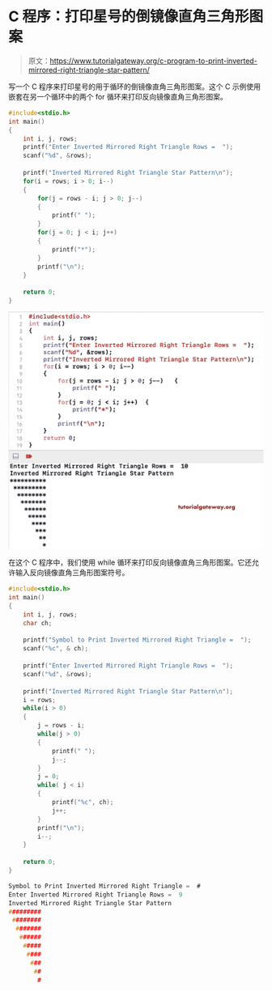 # C 程序：打印星号的倒镜像直角三角形图案

> 原文：<https://www.tutorialgateway.org/c-program-to-print-inverted-mirrored-right-triangle-star-pattern/>

写一个 C 程序来打印星号的用于循环的倒镜像直角三角形图案。这个 C 示例使用嵌套在另一个循环中的两个 for 循环来打印反向镜像直角三角形图案。

```c
#include<stdio.h>
int main()
{
 	int i, j, rows; 
 	printf("Enter Inverted Mirrored Right Triangle Rows =  ");
 	scanf("%d", &rows);

    printf("Inverted Mirrored Right Triangle Star Pattern\n");
	for(i = rows; i > 0; i--)
	{
		for(j = rows - i; j > 0; j--)
		{
			printf(" ");
		}
        for(j = 0; j < i; j++)
        {
            printf("*");
        }
		printf("\n");
	}

 	return 0;
}
```

![C Program to Print Inverted Mirrored Right Triangle Star Pattern 1](img/b90e37a3185e5d0c69e2974b5a8a0eac.png)

在这个 C 程序中，我们使用 while 循环来打印反向镜像直角三角形图案。它还允许输入反向镜像直角三角形图案符号。

```c
#include<stdio.h>
int main()
{
 	int i, j, rows;
	char ch;

    printf("Symbol to Print Inverted Mirrored Right Triangle =  ");
    scanf("%c", & ch);

 	printf("Enter Inverted Mirrored Right Triangle Rows =  ");
 	scanf("%d", &rows);

    printf("Inverted Mirrored Right Triangle Star Pattern\n");
	i = rows;
	while(i > 0)
	{
		j = rows - i;
		while(j > 0)
		{
			printf(" ");
			j--;
		}
		j = 0;
        while( j < i)
        {
            printf("%c", ch);
			j++;
        }
		printf("\n");
		i--;
	}

 	return 0;
}
```

```c
Symbol to Print Inverted Mirrored Right Triangle =  #
Enter Inverted Mirrored Right Triangle Rows =  9
Inverted Mirrored Right Triangle Star Pattern
#########
 ########
  #######
   ######
    #####
     ####
      ###
       ##
        #
```